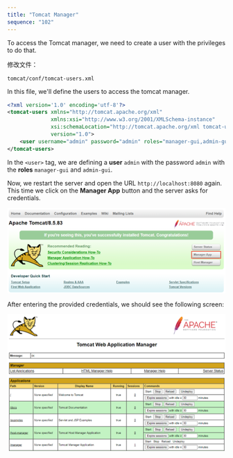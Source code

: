 ```yaml
---
title: "Tomcat Manager"
sequence: "102"
---
```


To access the Tomcat manager, we need to create a user with the privileges to do that.

修改文件：

```text
tomcat/conf/tomcat-users.xml
```

In this file, we'll define the users to access the tomcat manager.

```xml
<?xml version='1.0' encoding='utf-8'?>
<tomcat-users xmlns="http://tomcat.apache.org/xml"
              xmlns:xsi="http://www.w3.org/2001/XMLSchema-instance"
              xsi:schemaLocation="http://tomcat.apache.org/xml tomcat-users.xsd"
              version="1.0">
    <user username="admin" password="admin" roles="manager-gui,admin-gui"/>
</tomcat-users>
```

In the `<user>` tag, we are defining a **user** `admin` with the password `admin`
with the **roles** `manager-gui` and `admin-gui`.

Now, we restart the server and open the URL `http://localhost:8080` again.
This time we click on the **Manager App** button and the server asks for credentials.

![](/assets/images/java/tomcat/tomcat-web-manager-app.png)

After entering the provided credentials, we should see the following screen:

![](/assets/images/java/tomcat/tomcat-web-application-manager.png)


